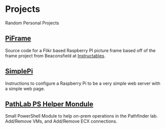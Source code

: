 # Projects
Random Personal Projects

## [PiFrame](./PiFrame/)
Source code for a Flikr based Raspberry PI picture frame based off of the frame project from Beaconsfield at [Instructables](https://www.instructables.com/id/Internet-Photo-Frame/).

## [SimplePi](./SimplePi/)
Instructions to configure a Raspberry Pi to be a very simple web server with a simple web page.

## [PathLab PS Helper Mondule](./LabModPS/)
Small PowerShell Module to help on-prem operations in the Pathfinder lab. Add/Remove VMs, and Add/Remove ECX connections.
